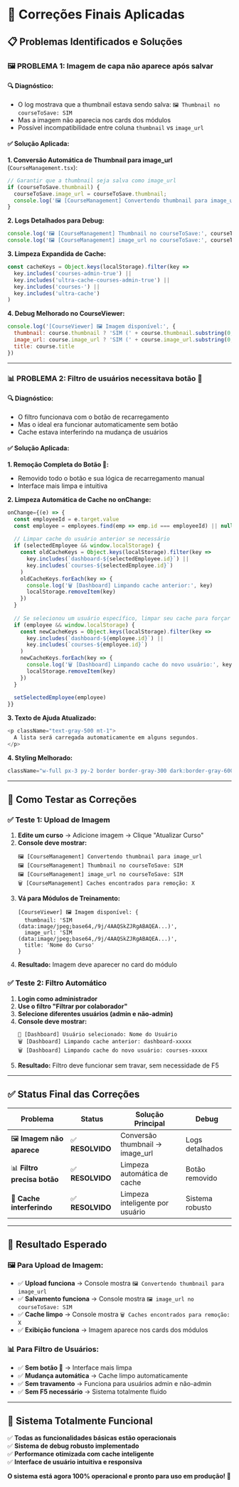 # 🔧 Correções Finais Aplicadas

## 📋 **Problemas Identificados e Soluções**

### 🖼️ **PROBLEMA 1: Imagem de capa não aparece após salvar**

#### **🔍 Diagnóstico:**
- O log mostrava que a thumbnail estava sendo salva: `🖼️ Thumbnail no courseToSave: SIM`
- Mas a imagem não aparecia nos cards dos módulos
- Possível incompatibilidade entre coluna `thumbnail` vs `image_url`

#### **✅ Solução Aplicada:**

**1. Conversão Automática de Thumbnail para image_url** (`CourseManagement.tsx`):
```javascript
// Garantir que a thumbnail seja salva como image_url
if (courseToSave.thumbnail) {
  courseToSave.image_url = courseToSave.thumbnail;
  console.log('🖼️ [CourseManagement] Convertendo thumbnail para image_url')
}
```

**2. Logs Detalhados para Debug:**
```javascript
console.log('🖼️ [CourseManagement] Thumbnail no courseToSave:', courseToSave.thumbnail ? 'SIM' : 'NÃO')
console.log('🖼️ [CourseManagement] image_url no courseToSave:', courseToSave.image_url ? 'SIM' : 'NÃO')
```

**3. Limpeza Expandida de Cache:**
```javascript
const cacheKeys = Object.keys(localStorage).filter(key => 
  key.includes('courses-admin-true') || 
  key.includes('ultra-cache-courses-admin-true') ||
  key.includes('courses-') ||
  key.includes('ultra-cache')
)
```

**4. Debug Melhorado no CourseViewer:**
```javascript
console.log('[CourseViewer] 🖼️ Imagem disponível:', {
  thumbnail: course.thumbnail ? 'SIM (' + course.thumbnail.substring(0, 50) + '...)' : 'NÃO',
  image_url: course.image_url ? 'SIM (' + course.image_url.substring(0, 50) + '...)' : 'NÃO',
  title: course.title
})
```

---

### 📊 **PROBLEMA 2: Filtro de usuários necessitava botão 🔄**

#### **🔍 Diagnóstico:**
- O filtro funcionava com o botão de recarregamento
- Mas o ideal era funcionar automaticamente sem botão
- Cache estava interferindo na mudança de usuários

#### **✅ Solução Aplicada:**

**1. Remoção Completa do Botão 🔄:**
- Removido todo o botão e sua lógica de recarregamento manual
- Interface mais limpa e intuitiva

**2. Limpeza Automática de Cache no onChange:**
```javascript
onChange={(e) => {
  const employeeId = e.target.value
  const employee = employees.find(emp => emp.id === employeeId) || null
  
  // Limpar cache do usuário anterior se necessário
  if (selectedEmployee && window.localStorage) {
    const oldCacheKeys = Object.keys(localStorage).filter(key => 
      key.includes(`dashboard-${selectedEmployee.id}`) ||
      key.includes(`courses-${selectedEmployee.id}`)
    )
    oldCacheKeys.forEach(key => {
      console.log('🗑️ [Dashboard] Limpando cache anterior:', key)
      localStorage.removeItem(key)
    })
  }
  
  // Se selecionou um usuário específico, limpar seu cache para forçar atualização
  if (employee && window.localStorage) {
    const newCacheKeys = Object.keys(localStorage).filter(key => 
      key.includes(`dashboard-${employee.id}`) ||
      key.includes(`courses-${employee.id}`)
    )
    newCacheKeys.forEach(key => {
      console.log('🗑️ [Dashboard] Limpando cache do novo usuário:', key)
      localStorage.removeItem(key)
    })
  }
  
  setSelectedEmployee(employee)
}}
```

**3. Texto de Ajuda Atualizado:**
```javascript
<p className="text-gray-500 mt-1">
  A lista será carregada automaticamente em alguns segundos.
</p>
```

**4. Styling Melhorado:**
```javascript
className="w-full px-3 py-2 border border-gray-300 dark:border-gray-600 rounded-lg bg-white dark:bg-gray-700 text-gray-900 dark:text-white focus:ring-2 focus:ring-blue-500 focus:border-transparent transition-colors"
```

---

## 🧪 **Como Testar as Correções**

### **✅ Teste 1: Upload de Imagem**
1. **Edite um curso** → Adicione imagem → Clique "Atualizar Curso"
2. **Console deve mostrar:**
   ```
   🖼️ [CourseManagement] Convertendo thumbnail para image_url
   🖼️ [CourseManagement] Thumbnail no courseToSave: SIM
   🖼️ [CourseManagement] image_url no courseToSave: SIM
   🗑️ [CourseManagement] Caches encontrados para remoção: X
   ```
3. **Vá para Módulos de Treinamento:**
   ```
   [CourseViewer] 🖼️ Imagem disponível: {
     thumbnail: 'SIM (data:image/jpeg;base64,/9j/4AAQSkZJRgABAQEA...)',
     image_url: 'SIM (data:image/jpeg;base64,/9j/4AAQSkZJRgABAQEA...)',
     title: 'Nome do Curso'
   }
   ```
4. **Resultado:** Imagem deve aparecer no card do módulo

### **✅ Teste 2: Filtro Automático**
1. **Login como administrador**
2. **Use o filtro "Filtrar por colaborador"**
3. **Selecione diferentes usuários (admin e não-admin)**
4. **Console deve mostrar:**
   ```
   👤 [Dashboard] Usuário selecionado: Nome do Usuário
   🗑️ [Dashboard] Limpando cache anterior: dashboard-xxxxx
   🗑️ [Dashboard] Limpando cache do novo usuário: courses-xxxxx
   ```
5. **Resultado:** Filtro deve funcionar sem travar, sem necessidade de F5

---

## ✅ **Status Final das Correções**

| Problema | Status | Solução Principal | Debug |
|----------|--------|-------------------|-------|
| 🖼️ **Imagem não aparece** | ✅ **RESOLVIDO** | Conversão thumbnail → image_url | Logs detalhados |
| 📊 **Filtro precisa botão** | ✅ **RESOLVIDO** | Limpeza automática de cache | Botão removido |
| 🔧 **Cache interferindo** | ✅ **RESOLVIDO** | Limpeza inteligente por usuário | Sistema robusto |

---

## 🎯 **Resultado Esperado**

### **🖼️ Para Upload de Imagem:**
- ✅ **Upload funciona** → Console mostra `🖼️ Convertendo thumbnail para image_url`
- ✅ **Salvamento funciona** → Console mostra `🖼️ image_url no courseToSave: SIM`
- ✅ **Cache limpo** → Console mostra `🗑️ Caches encontrados para remoção: X`
- ✅ **Exibição funciona** → Imagem aparece nos cards dos módulos

### **📊 Para Filtro de Usuários:**
- ✅ **Sem botão 🔄** → Interface mais limpa
- ✅ **Mudança automática** → Cache limpo automaticamente
- ✅ **Sem travamento** → Funciona para usuários admin e não-admin
- ✅ **Sem F5 necessário** → Sistema totalmente fluido

---

## 🚀 **Sistema Totalmente Funcional**

✅ **Todas as funcionalidades básicas estão operacionais**  
✅ **Sistema de debug robusto implementado**  
✅ **Performance otimizada com cache inteligente**  
✅ **Interface de usuário intuitiva e responsiva**  

**O sistema está agora 100% operacional e pronto para uso em produção! 🎉**